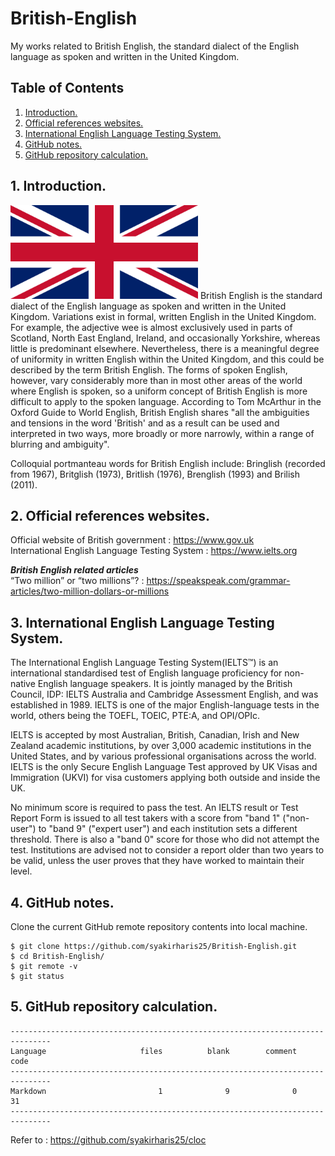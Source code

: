 # British-English
My works related to British English, the standard dialect of the English language as spoken and written in the United Kingdom.

## Table of Contents
1. [Introduction.](#introduction)
2. [Official references websites.](#references)
3. [International English Language Testing System.](#IELTS)
4. [GitHub notes.](#github)
5. [GitHub repository calculation.](#calculation)

<a name="introduction"></a>
## 1. Introduction.
<img src="britain.png" height="150"> 
British English is the standard dialect of the English language as spoken and written in the United Kingdom. Variations exist in formal, written English in the United Kingdom. For example, the adjective wee is almost exclusively used in parts of Scotland, North East England, Ireland, and occasionally Yorkshire, whereas little is predominant elsewhere. Nevertheless, there is a meaningful degree of uniformity in written English within the United Kingdom, and this could be described by the term British English. The forms of spoken English, however, vary considerably more than in most other areas of the world where English is spoken, so a uniform concept of British English is more difficult to apply to the spoken language. According to Tom McArthur in the Oxford Guide to World English, British English shares "all the ambiguities and tensions in the word 'British' and as a result can be used and interpreted in two ways, more broadly or more narrowly, within a range of blurring and ambiguity".

Colloquial portmanteau words for British English include: Bringlish (recorded from 1967), Britglish (1973), Britlish (1976), Brenglish (1993) and Brilish (2011).

<a name="references"></a>
## 2. Official references websites. <br />
Official website of British government : https://www.gov.uk <br />
International English Language Testing System : https://www.ielts.org <br />

**_British English related articles_** <br />
“Two million” or “two millions”? : https://speakspeak.com/grammar-articles/two-million-dollars-or-millions <br />

<a name="IELTS"></a>
## 3. International English Language Testing System.
The International English Language Testing System(IELTS™) is an international standardised test of English language proficiency for non-native English language speakers. It is jointly managed by the British Council, IDP: IELTS Australia and Cambridge Assessment English, and was established in 1989. IELTS is one of the major English-language tests in the world, others being the TOEFL, TOEIC, PTE:A, and OPI/OPIc.

IELTS is accepted by most Australian, British, Canadian, Irish and New Zealand academic institutions, by over 3,000 academic institutions in the United States, and by various professional organisations across the world. IELTS is the only Secure English Language Test approved by UK Visas and Immigration (UKVI) for visa customers applying both outside and inside the UK.

No minimum score is required to pass the test. An IELTS result or Test Report Form is issued to all test takers with a score from "band 1" ("non-user") to "band 9" ("expert user") and each institution sets a different threshold. There is also a "band 0" score for those who did not attempt the test. Institutions are advised not to consider a report older than two years to be valid, unless the user proves that they have worked to maintain their level.

<a name="github"></a>
## 4. GitHub notes.
Clone the current GitHub remote repository contents into local machine.
```
$ git clone https://github.com/syakirharis25/British-English.git
$ cd British-English/
$ git remote -v
$ git status
```

<a name="calculation"></a>
## 5. GitHub repository calculation.
```
-------------------------------------------------------------------------------
Language                     files          blank        comment           code
-------------------------------------------------------------------------------
Markdown                         1              9              0             31
-------------------------------------------------------------------------------
```
Refer to : https://github.com/syakirharis25/cloc

